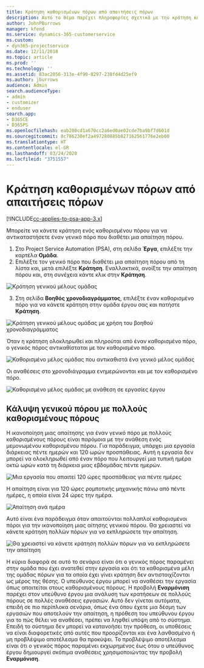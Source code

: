```yaml
---
title: Κράτηση καθορισμένων πόρων από απαιτήσεις πόρων
description: Αυτό το θέμα παρέχει πληροφορίες σχετικά με την κράτηση καθορισμένων πόρων για μια απαίτηση γενικού πόρου.
author: JohnPBurrows
manager: kfend
ms.service: dynamics-365-customerservice
ms.custom:
- dyn365-projectservice
ms.date: 12/11/2018
ms.topic: article
ms.prod: ''
ms.technology: ''
ms.assetid: 83ac2056-313e-4f90-8297-238fd4d25ef9
ms.author: jburrows
audience: Admin
search.audienceType:
- admin
- customizer
- enduser
search.app:
- D365CE
- D365PS
ms.openlocfilehash: eab280cd1a670cc2a6ed0ae02cde7ba9bf7d601d
ms.sourcegitcommit: 8c786230ef2a497280885b827162561776e2eb00
ms.translationtype: HT
ms.contentlocale: el-GR
ms.lasthandoff: 03/24/2020
ms.locfileid: "3751557"
---
```

# <a name="book-named-resources-from-resource-requirements"></a>Κράτηση καθορισμένων πόρων από απαιτήσεις πόρων

[!INCLUDE[cc-applies-to-psa-app-3.x](../includes/cc-applies-to-psa-app-3x.md)]

Μπορείτε να κάνετε κράτηση ενός καθορισμένου πόρου για να αντικαταστήσετε έναν γενικό πόρο που διαθέτει μια απαίτηση πόρου.

1. Στο Project Service Automation (PSA), στη σελίδα **Έργα**, επιλέξτε την καρτέλα **Ομάδα**.
2. Επιλέξτε τον γενικό πόρο που διαθέτει μια απαίτηση πόρου από τη λίστα και, μετά επιλέξτε **Κράτηση**. Εναλλακτικά, ανοίξτε την απαίτηση πόρου και, στη συνέχεια κάντε κλικ στην **Κράτηση**.


![Κράτηση γενικού μέλους ομάδας](media/RM-how-to-14.png)


3. Στη σελίδα **Βοηθός χρονοδιαγράμματος**, επιλέξτε έναν καθορισμένο πόρο για να κάνετε κράτηση στην ομάδα έργου σας και πατήστε **Κράτηση**.

![Κράτηση γενικού μέλους ομάδας με χρήση του βοηθού χρονοδιαγράμματος](media/RM-how-to-15.png)

Όταν η κράτηση ολοκληρωθεί και πληρούται από έναν καθορισμένο πόρο, ο γενικός πόρος αντικαθίσταται με τον καθορισμένο πόρο.

![Καθορισμένο μέλος ομάδας που αντικαθιστά ένα γενικό μέλος ομάδας](media/RM-how-to-16.png)

Οι αναθέσεις στο χρονοδιάγραμμα ενημερώνονται και με τον καθορισμένο πόρο.

![Καθορισμένο μέλος ομάδας με ανάθεση σε εργασίες έργου](media/RM-how-to-17.png)

## <a name="fulfill-a-generic-resource-with-multiple-named-resources"></a>Κάλυψη γενικού πόρου με πολλούς καθορισμένους πόρους
Η ικανοποίηση μιας απαίτησης για έναν γενικό πόρο με πολλούς καθορισμένους πόρους είναι παρόμοια με την ανάθεση ενός μεμονωμένου καθορισμένου πόρου. Για παράδειγμα, υπάρχει μια εργασία διάρκειας πέντε ημερών και 120 ωρών προσπάθειας. Αυτή η εργασία δεν μπορεί να ολοκληρωθεί από έναν πόρο που λειτουργεί μια τυπική ημέρα οκτώ ωρών κατά τη διάρκεια μιας εβδομάδας πέντε ημερών. 

![Μια εργασία που απαιτεί 120 ώρες προσπάθειας για πέντε ημέρες](media/RM-how-to-21.png)

Η απαίτηση είναι για 120 ώρες ρομποτικής μηχανικής πάνω από πέντε ημέρες, η οποία είναι 24 ώρες την ημέρα.

![Απαίτηση ανά ημέρα](media/RM-how-to-22.png)

Αυτό είναι ένα παράδειγμα όταν απαιτούνται πολλαπλοί καθορισμένοι πόροι για την ικανοποίηση μιας αίτησης γενικού πόρου. Θα χρειαστεί να κάνετε κράτηση πολλών πόρων για να εκπληρώσετε την απαίτηση.

![Θα χρειαστεί να κάνετε κράτηση πολλών πόρων για να εκπληρώσετε την απαίτηση](media/RM-how-to-23.png)

Η κύρια διαφορά σε αυτό το σενάριο είναι ότι ο γενικός πόρος παραμένει στην ομάδα που έχει ανατεθεί στην εργασία και ότι τα καθορισμένα μέλη της ομάδας πόρων για τα οποία έχει γίνει κράτηση δεν αντιστοιχίζονται ως μέρος της θέσης. Ο υπεύθυνος έργου μπορεί να αναθέσει την εργασία όπως απαιτείται στους καθορισμένους πόρους. Η προβολή **Εναρμόνιση** παρέχει στον υπεύθυνο έργου μια ανάλυση των κρατήσεων σε πολλούς πόρους σε πολλές αναθέσεις εργασιών. Αυτό δεν γίνεται αυτόματα, επειδή σε πιο περίπλοκα σενάρια, όπως ένα όπου έχετε μια δέσμη των εργασιών που αποτελούν την απαίτηση, η πρόθεση του υπεύθυνου έργου για το πώς θέλει να αναθέσει, πρέπει να ληφθεί υπόψη από το σύστημα. Επειδή το σύστημα δεν μπορεί να κατανοήσει την πρόθεση, οι υποθέσεις να είναι διαφορετικές από αυτές που προορίζονται και ένα λανθασμένο ή μη προβλέψιμο αποτέλεσμα θα προκύψει. Το προβλέψιμο αποτέλεσμα είναι ότι ο γενικός πόρος παραμένει εκχωρημένος έως ότου ο υπεύθυνος έργου δημιουργεί σκόπιμα αναθέσεις χρησιμοποιώντας την προβολή **Εναρμόνιση**.



